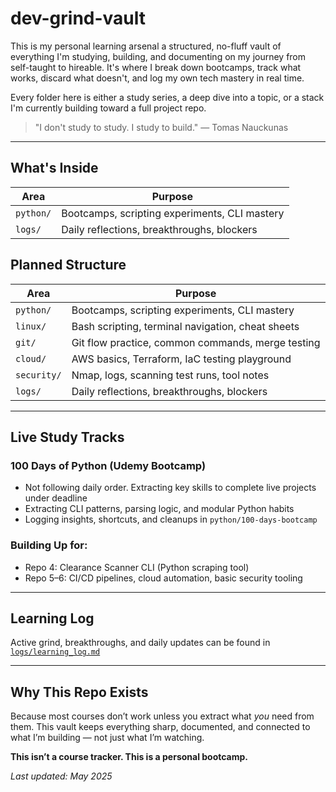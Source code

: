 # dev-grind-vault

This is my personal learning arsenal a structured, no-fluff vault of everything I'm studying, building, and documenting on my journey from self-taught to hireable. It's where I break down bootcamps, track what works, discard what doesn't, and log my own tech mastery in real time.

Every folder here is either a study series, a deep dive into a topic, or a stack I'm currently building toward a full project repo.

> "I don't study to study. I study to build." — Tomas Nauckunas

---

## What's Inside

| Area        | Purpose                                           |
| ----------- | ------------------------------------------------- |
| `python/`   | Bootcamps, scripting experiments, CLI mastery     |
| `logs/`     | Daily reflections, breakthroughs, blockers        |


## Planned Structure

| Area        | Purpose                                           |
| ----------- | ------------------------------------------------- |
| `python/`   | Bootcamps, scripting experiments, CLI mastery     |
| `linux/`    | Bash scripting, terminal navigation, cheat sheets |
| `git/`      | Git flow practice, common commands, merge testing |
| `cloud/`    | AWS basics, Terraform, IaC testing playground     |
| `security/` | Nmap, logs, scanning test runs, tool notes        |
| `logs/`     | Daily reflections, breakthroughs, blockers        |

---

## Live Study Tracks

### 100 Days of Python (Udemy Bootcamp)

* Not following daily order. Extracting key skills to complete live projects under deadline
* Extracting CLI patterns, parsing logic, and modular Python habits
* Logging insights, shortcuts, and cleanups in `python/100-days-bootcamp`

### Building Up for:

* Repo 4: Clearance Scanner CLI (Python scraping tool)
* Repo 5–6: CI/CD pipelines, cloud automation, basic security tooling

---

## Learning Log

Active grind, breakthroughs, and daily updates can be found in [`logs/learning_log.md`](./logs/learning_log.md)

---

## Why This Repo Exists

Because most courses don’t work unless you extract what *you* need from them. This vault keeps everything sharp, documented, and connected to what I’m building — not just what I’m watching.

**This isn’t a course tracker. This is a personal bootcamp.**

*Last updated: May 2025*
